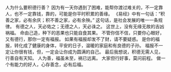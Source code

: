 人为什么要积德行善？
因为有一天你遇到了困难，能帮你渡过难关的，不一定靠人，也不一定靠钱，靠的，可能是你平时积累的善缘。
《易经》中有一句话：“积善之家，必有余庆；积不善之家，必有余殃。”
这句话，是社会发展的唯一一条规律。
有德之人，天必佑之；无德之人，天必诛之。
这世上，没有无缘无故的吉凶祸福。
命由己造，种下的恶果也只能自食其果。
不管你信不信，只要你心眼好，又有德行，那你一定有福报。
如果有福报却发不了财，请不要疑惑。
是你的福报，转化成了健康的身体，平安的日子，温暖的家庭和有良德的子孙。
福报不一定让你很有钱，但，一定会让你成为圆满的自己。
最后我想说，积德无需人见，行善自有天知。
人为善，福虽未至，祸已远离。
大家但行好事，莫问前程。
做一个有能力的好人，心存善念，必有后福。